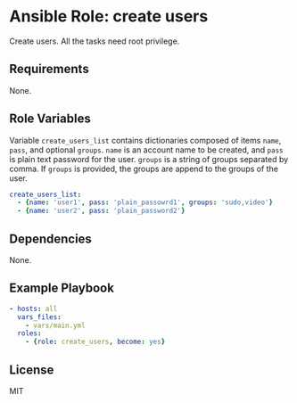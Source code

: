 Ansible Role: create users
=========

Create users.
All the tasks need root privilege.

Requirements
------------

None.

Role Variables
--------------

Variable `create_users_list` contains dictionaries
composed of items `name`, `pass`, and optional `groups`.
`name` is an account name to be created, and `pass` is plain text password
for the user.
`groups` is a string of groups separated by comma.
If `groups` is provided, the groups are append to the groups of the user.

``` yaml
create_users_list:
  - {name: 'user1', pass: 'plain_passowrd1', groups: 'sudo,video'}
  - {name: 'user2', pass: 'plain_password2'}
```

Dependencies
------------

None.

Example Playbook
----------------

``` yaml
- hosts: all
  vars_files:
    - vars/main.yml
  roles:
    - {role: create_users, become: yes}
```


License
-------

MIT

